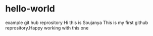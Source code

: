 # hello-world
example git hub reprository
Hi this is Soujanya 
This is my first github reprository.Happy working with this one
